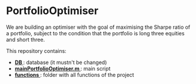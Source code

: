 # PortfolioOptimiser
We are building an optimiser with the goal of maximising the Sharpe ratio of a portfolio, subject to the condition that the portfolio is long three equities and short three.

This repository contains: 
<ul>
  <li> <b><u> DB </b></u> : database (it mustn't be changed) </li>
  <li> <b><u> mainPortfolioOptimiser.m </b></u> : main script </li>
  <li> <b><u> functions </b></u> : folder with all functions of the project </li> 

</ul>
